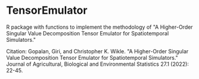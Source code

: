 # TensorEmulator
R package with functions to implement the methodology of "A Higher-Order Singular Value Decomposition Tensor Emulator for Spatiotemporal Simulators."

Citation: 
Gopalan, Giri, and Christopher K. Wikle. "A Higher-Order Singular Value Decomposition Tensor Emulator for Spatiotemporal Simulators." Journal of Agricultural, Biological and Environmental Statistics 27.1 (2022): 22-45.
